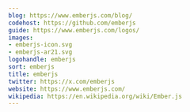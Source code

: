 ```yaml
---
blog: https://www.emberjs.com/blog/
codehost: https://github.com/emberjs
guide: https://www.emberjs.com/logos/
images:
- emberjs-icon.svg
- emberjs-ar21.svg
logohandle: emberjs
sort: emberjs
title: emberjs
twitter: https://x.com/emberjs
website: https://www.emberjs.com/
wikipedia: https://en.wikipedia.org/wiki/Ember.js
---
```

